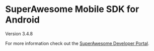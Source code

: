 SuperAwesome Mobile SDK for Android
===================================

Version 3.4.8

For more information check out the [SuperAwesome Developer Portal](http://developers.superawesome.tv/docs/androidsdk).

